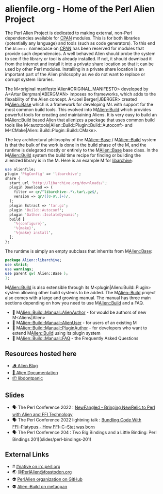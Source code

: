 # alienfile.org - Home of the Perl Alien Project

The Perl Alien Project is dedicated to making external, non-Perl dependencies available for [CPAN](https://metacpan.org/about) modules.
This is for both libraries (potentially any language) and tools (such as code generators).
To this end the `Alien::` namespace on [CPAN](https://metacpan.org/about) has been reserved for modules that provide such
dependencies.  A well behaved Alien should probe the system to see if the library or tool is already installed.  If not, it should
download it from the internet and install it into a private share location so that it can be used by other Perl modules.
Installing in a private share location is an important part of the Alien philosophy as we do not want to replace or corrupt
system libraries.

The M<original manifesto|Alien#ORIGINAL_MANIFESTO> developed by A<Artur Bergman|ABERGMAN> imposes no frameworks, which
adds to the flexability of the Alien concept. A<Joel Berger|JBERGER> created M<Alien::Base> which is a framework for
developing M<Alien>s with support for the most common build tools.  This evolved into M<Alien::Build> which provides
powerful tools for creating and maintaining Aliens.  It is very easy to build an M<Alien::Build> based Alien that
alienizes a package that uses common build tools like M<autotools|Alien::Build::Plugin::Build::Autoconf> and
M<CMake|Alien::Build::Plugin::Build::CMake>.

The key architectural philosophy of the M<Alien::Base> / M<Alien::Build> system is that the bulk of the work is done
in the build phase of the M<Alien>, and the runtime is delegated mostly or entirely to the M<Alien::Base> base class.
In the M<Alien::Build> system the build time recipe for finding or building the alienized library is in the
M<alienfile>.  Here is an example M<alienfile> for [libarchive](https://libarchive.org):

```perl
use alienfile;
plugin 'PkgConfig' => 'libarchive';
share {
  start_url 'http://libarchive.org/downloads/';
  plugin Download => (
    filter => qr/^libarchive-.*\.tar\.gz$/,
    version => qr/([0-9\.]+)/,
  );
  plugin Extract => 'tar.gz';
  plugin 'Build::Autoconf';
  plugin 'Gather::IsolateDynamic';
  build [
    '%{configure}',
    '%{make}',
    '%{make} install',
  ];
};
```

The runtime is simply an empty subclass that inherrits from M<Alien::Base>:

```perl
package Alien::libarchive;
use strict;
use warnings;
use parent qw( Alien::Base );
1;
```

M<Alien::Build> is also extensible through its M<plugin|Alien::Build::Plugin> system allowing other build systems to be
added.  The M<Alien::Build> project also comes with a large and growing manual.  The manual has three main sections
depending on how you need to use M<Alien::Build> and a FAQ.

 * 📖 M<Alien::Build::Manual::AlienAuthor> - for would be authors of new M<Aliens|Alien>
 * 📖 M<Alien::Build::Manual::AlienUser> - for users of an existing M<Alien>
 * 📖 M<Alien::Build::Manual::PluginAuthor> - for developers who want to extend M<Alien::Build> using its plugin system
 * 📖 M<Alien::Build::Manual::FAQ> - the Frequently Asked Questions

## Resources hosted here

 * [🪵 Alien Blog](/blog/)
 * [📖 Alien Documentation](/pod/)
 * [📦 libdontpanic](/dontpanic/)

## Slides

 * 🗣️ The Perl Conference 2022 : [NewFangled - Bringing NewRelic to Perl with Alien and FFI Technology](/slides/newfangled)
 * 🗣️ The Perl Conference 2022 lightning talk : [Bundling Code With FFI::Platypus - How FFI::C::Stat was born](/slides/ffi-stat)
 * 🗣️ The Perl Conference 204 : Two Big Bindings and a Little Binding: Perl Bindings 201](slides/perl-bindings-201)

## External Links

 * #️ [#native on irc.perl.org](https://kiwiirc.com/nextclient/#irc://irc.perl.org/#native?nick=mc-guest-?)
 * 🌏 <a rel="me" href="https://fosstodon.org/@PerlAlien">@PerlAlien@fosstodon.org</a>
 * 👽 [PerlAlien organization on GitHub](https://github.com/PerlAlien)
 * 👽 [Alien::Build on metacpan](https://metacpan.org/pod/Alien::Build)
